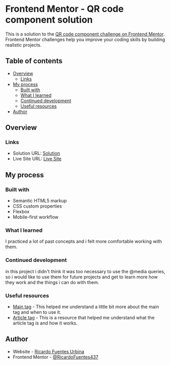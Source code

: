 # Frontend Mentor - QR code component solution

This is a solution to the [QR code component challenge on Frontend Mentor](https://www.frontendmentor.io/challenges/qr-code-component-iux_sIO_H). Frontend Mentor challenges help you improve your coding skills by building realistic projects. 

## Table of contents

- [Overview](#overview)
  - [Links](#links)
- [My process](#my-process)
  - [Built with](#built-with)
  - [What I learned](#what-i-learned)
  - [Continued development](#continued-development)
  - [Useful resources](#useful-resources)
- [Author](#author)

## Overview

### Links

- Solution URL: [Solution](https://github.com/RicardoFuentes437/qr-code-component-main)
- Live Site URL: [Live Site](https://your-live-site-url.com)

## My process

### Built with

- Semantic HTML5 markup
- CSS custom properties
- Flexbox
- Mobile-first workflow

### What I learned

I practiced a lot of past concepts and i felt more comfortable working with them.

### Continued development

in this project i didn't think it was too necessary to use the @media queries, so i would like to use them for future projects and get to learn more how they work and the things i can do with them.

### Useful resources

- [Main tag](https://www.w3schools.com/tags/tag_main.asp) - This helped me understand a little bit more about the main tag and when to use it.
- [Article tag](https://www.w3schools.com/tags/tag_article.asp) - This is a resource that helped me understand what the article tag is and how it works.

## Author

- Website - [Ricardo Fuentes Urbina](https://github.com/RicardoFuentes437)
- Frontend Mentor - [@RicardoFuentes437](https://www.frontendmentor.io/profile/RicardoFuentes437)


